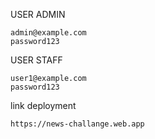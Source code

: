 USER ADMIN 
```
admin@example.com
password123
```
USER STAFF
```
user1@example.com
password123
```

link deployment
```
https://news-challange.web.app
```
